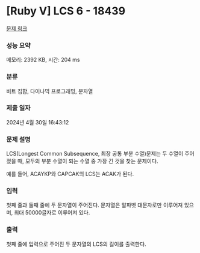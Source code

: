 # [Ruby V] LCS 6 - 18439 

[문제 링크](https://www.acmicpc.net/problem/18439) 

### 성능 요약

메모리: 2392 KB, 시간: 204 ms

### 분류

비트 집합, 다이나믹 프로그래밍, 문자열

### 제출 일자

2024년 4월 30일 16:43:12

### 문제 설명

<p>LCS(Longest Common Subsequence, 최장 공통 부분 수열)문제는 두 수열이 주어졌을 때, 모두의 부분 수열이 되는 수열 중 가장 긴 것을 찾는 문제이다.</p>

<p>예를 들어, ACAYKP와 CAPCAK의 LCS는 ACAK가 된다.</p>

### 입력 

 <p>첫째 줄과 둘째 줄에 두 문자열이 주어진다. 문자열은 알파벳 대문자로만 이루어져 있으며, 최대 50000글자로 이루어져 있다.</p>

### 출력 

 <p>첫째 줄에 입력으로 주어진 두 문자열의 LCS의 길이를 출력한다.</p>

